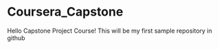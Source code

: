 # Coursera_Capstone
 Hello Capstone Project Course!
This will be my first sample repository in github
